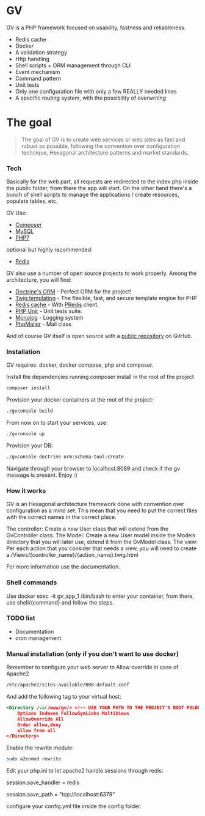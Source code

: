 # GV

GV is a PHP framework focused on usability, fastness and reliableness.

  - Redis cache
  - Docker
  - A validation strategy
  - Http handling
  - Shell scripts + ORM management through CLI
  - Event mechanism
  - Command pattern
  - Unit tests
  - Only one configuration file with only a few REALLY needed lines
  - A specific routing system, with the possibility of overwriting

# The goal

> The goal of GV is to create web services or web sites
> as fast and robust as possible, following the
> convention over configuration technique, Hexagonal architecture patterns and market standards.

### Tech
Basically for the web part, all requests are redirected to the index.php inside the public folder, from
there the app will start.
On the other hand there's a bunch of shell scripts to manage the applications / create resources, populate tables, etc.

GV Use:
- [Composer](https://getcomposer.org/)
- [MySQL](https://www.mysql.com/)
- [PHP7](http://php.net/)

optional but highly recommended:
- [Redis](https://redis.io/)

GV also use a number of open source projects to work properly. Among the architecture, you will find:

* [Doctrine's ORM](http://www.doctrine-project.org/) - Perfect ORM for the project!
* [Twig templating](https://twig.sensiolabs.org/) - The flexible, fast, and secure
template engine for PHP
* [Redis cache](https://redis.io/) - With [PRedis](https://github.com/nrk/predis) client.
* [PHP Unit](https://phpunit.de/) - Unit tests suite.
* [Monolog](https://github.com/Seldaek/monolog) - Logging system
* [PhpMailer](https://github.com/PHPMailer/PHPMailer) - Mail class

And of course GV itself is open source with a [public repository](https://github.com/veraguido/gv) on GitHub.

### Installation
GV requires:
docker, docker compose, php and composer.

Install the dependencies running composer install in the root of the project

```sh
composer install
```

Provision your docker containers at the root of the project:
```sh
./gvconsole build
```

From now on to start your services, use:
```sh
./gvconsole up
```

Provision your DB:
```sh
./gvconsole doctrine orm:schema-tool:create
```

Navigate through your browser to localhost:8089 and check if the gv message is present. Enjoy :)



### How it works
GV is an Hexagonal architecture framework done with convention over configuration as a mind set.
This mean that you need to put the correct files with the correct names in the correct place.

The controller: Create a new User class that will extend from the GvController class.
The Model: Create a new User model inside the Models directory that you will later use, extend it from the GvModel class.
The view: Per each action that you consider that needs a view, you will need to create a /Views/{controller_name}/{action_name}.twig.html

For more information use the documentation.

### Shell commands
Use docker exec -it gv_app_1 /bin/bash to enter your container, from there, use shell/{command} and follow the steps.

### TODO list
- Documentation
- cron management

### Manual installation (only if you don't want to use docker)
Remember to configure your web server to Allow override in case of Apache2
```sh
/etc/apache2/sites-available/000-default.conf
```

And add the following tag to your virtual host:

```xml
<Directory /var/www/gv/> <!-- USE YOUR PATH TO THE PROJECT'S ROOT FOLDER -->
    Options Indexes FollowSymLinks MultiViews
    AllowOverride All
    Order allow,deny
    allow from all
</Directory>
```

Enable the rewrite module:
```sh
sudo a2enmod rewrite
```
Edit your php.ini to let apache2 handle sessions through redis:

session.save_handler = redis

session.save_path = "tcp://localhost:6379"

configure your config.yml file inside the config folder.
